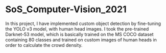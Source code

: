 # SoS_Computer-Vision_2021
In this project, I have implemented custom object detection by fine-tuning the YOLO v3 model, with human head images. I took the pre-trained Darknet-53 model, which is basically trained on the MS COCO dataset containing 80 classes and trained on custom images of human heads in order to calculate the crowd density.
